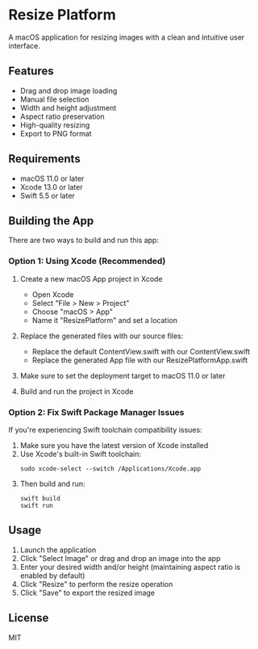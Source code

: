 # Resize Platform

A macOS application for resizing images with a clean and intuitive user interface.

## Features

- Drag and drop image loading
- Manual file selection
- Width and height adjustment
- Aspect ratio preservation
- High-quality resizing
- Export to PNG format

## Requirements

- macOS 11.0 or later
- Xcode 13.0 or later
- Swift 5.5 or later

## Building the App

There are two ways to build and run this app:

### Option 1: Using Xcode (Recommended)

1. Create a new macOS App project in Xcode
   - Open Xcode
   - Select "File > New > Project"
   - Choose "macOS > App"
   - Name it "ResizePlatform" and set a location

2. Replace the generated files with our source files:
   - Replace the default ContentView.swift with our ContentView.swift
   - Replace the generated App file with our ResizePlatformApp.swift

3. Make sure to set the deployment target to macOS 11.0 or later

4. Build and run the project in Xcode

### Option 2: Fix Swift Package Manager Issues

If you're experiencing Swift toolchain compatibility issues:

1. Make sure you have the latest version of Xcode installed
2. Use Xcode's built-in Swift toolchain:
   ```
   sudo xcode-select --switch /Applications/Xcode.app
   ```
3. Then build and run:
   ```
   swift build
   swift run
   ```

## Usage

1. Launch the application
2. Click "Select Image" or drag and drop an image into the app
3. Enter your desired width and/or height (maintaining aspect ratio is enabled by default)
4. Click "Resize" to perform the resize operation
5. Click "Save" to export the resized image

## License

MIT 